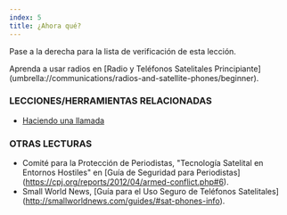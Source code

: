 ```yaml
---
index: 5
title: ¿Ahora qué?
---
```

Pase a la derecha para la lista de verificación de esta lección.

Aprenda a usar radios en [Radio y Teléfonos Satelitales Principiante] (umbrella://communications/radios-and-satellite-phones/beginner).

### LECCIONES/HERRAMIENTAS RELACIONADAS

*   [Haciendo una llamada](umbrella://communications/making-a-call)

### OTRAS LECTURAS

*   Comité para la Protección de Periodistas, "Tecnología Satelital en Entornos Hostiles" en [Guía de Seguridad para Periodistas] (https://cpj.org/reports/2012/04/armed-conflict.php#6).
*   Small World News, [Guía para el Uso Seguro de Teléfonos Satelitales] (http://smallworldnews.com/guides/#sat-phones-info).
